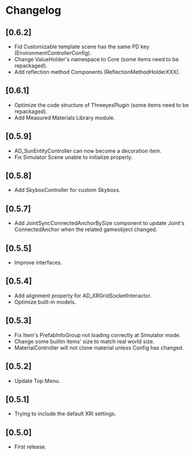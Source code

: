 # Changelog

## [0.6.2]
- Fid Customizable template scene has the same PD key (EnvironmentControllerConfig).
- Change ValueHolder's namespace to Core (some items need to be repackaged).
- Add reflection method Components (ReflectionMethodHolderXXX).


## [0.6.1]
- Optimize the code structure of ThreeyesPlugin (some items need to be repackaged).
- Add Measured Materials Library module.

## [0.5.9]
- AD_SunEntityController can now become a decoration item.
- Fix Simulator Scene unable to initialize properly. 

## [0.5.8]
- Add SkyboxController for custom Skyboxs.

## [0.5.7]
- Add JointSyncConnectedAnchorBySize component to update Joint's ConnectedAnchor when the related gameobject changed.

## [0.5.5]
- Improve interfaces.

## [0.5.4]
- Add alignment property for AD_XRGridSocketInteractor.
- Optimize built-in models.

## [0.5.3]
- Fix Item's PrefabInfoGroup not loading correctly at Simulator mode.
- Change some builtin items' size to match real world size.
- MaterialController will not clone material unless Config has changed.

## [0.5.2]
- Update Top Menu.

## [0.5.1]
- Trying to include the default XRI settings.

## [0.5.0]
- First release.